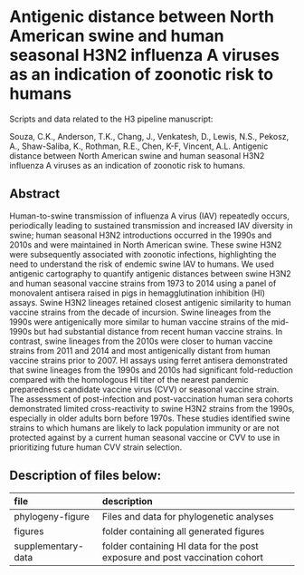 # Antigenic distance between North American swine and human seasonal H3N2 influenza A viruses as an indication of zoonotic risk to humans

Scripts and data related to the H3 pipeline manuscript:

Souza, C.K., Anderson, T.K., Chang, J., Venkatesh, D., Lewis, N.S., Pekosz, A., Shaw-Saliba, K., Rothman, R.E., Chen, K-F, Vincent, A.L. Antigenic distance between North American swine and human seasonal H3N2 influenza A viruses as an indication of zoonotic risk to humans.

## Abstract
Human-to-swine transmission of influenza A virus (IAV) repeatedly occurs, periodically leading to sustained transmission and increased IAV diversity in swine; human seasonal H3N2 introductions occurred in the 1990s and 2010s and were maintained in North American swine. These swine H3N2 were subsequently associated with zoonotic infections, highlighting the need to understand the risk of endemic swine IAV to humans. We used antigenic cartography to quantify antigenic distances between swine H3N2 and human seasonal vaccine strains from 1973 to 2014 using a panel of monovalent antisera raised in pigs in hemagglutination inhibition (HI) assays. Swine H3N2 lineages retained closest antigenic similarity to human vaccine strains from the decade of incursion. Swine lineages from the 1990s were antigenically more similar to human vaccine strains of the mid-1990s but had substantial distance from recent human vaccine strains. In contrast, swine lineages from the 2010s were closer to human vaccine strains from 2011 and 2014 and most antigenically distant from human vaccine strains prior to 2007. HI assays using ferret antisera demonstrated that swine lineages from the 1990s and 2010s had significant fold-reduction compared with the homologous HI titer of the nearest pandemic preparedness candidate vaccine virus (CVV) or seasonal vaccine strain. The assessment of post-infection and post-vaccination human sera cohorts demonstrated limited cross-reactivity to swine H3N2 strains from the 1990s, especially in older adults born before 1970s. These studies identified swine strains to which humans are likely to lack population immunity or are not protected against by a current human seasonal vaccine or CVV to use in prioritizing future human CVV strain selection.

## Description of files below:

| file | description |
|:--|:--|
| phylogeny-figure | Files and data for phylogenetic analyses |
| figures | folder containing all generated figures |
| supplementary-data | folder containing HI data for the post exposure and post vaccination cohort |



